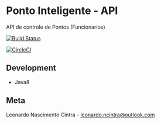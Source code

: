 # Ponto Inteligente - API
API de controle de Pontos (Funcionarios)

[![Build Status](https://travis-ci.org/leonardocintra/ponto-inteligente-api.svg?branch=master)](https://travis-ci.org/leonardocintra/ponto-inteligente-api)

[![CircleCI](https://circleci.com/gh/leonardocintra/ponto-inteligente-api.svg?style=svg)](https://circleci.com/gh/leonardocintra/ponto-inteligente-api)


## Development
- Java8


## Meta
Leonardo Nascimento Cintra - leonardo.ncintra@outlook.com
